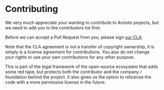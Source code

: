 # Contributing
    
We very much appreciate your wanting to contribute to Annoto projects, but we need to add you to the contributors list first.

Before we can accept a Pull Request from you, please sign [our CLA](https://docs.google.com/forms/d/e/1FAIpQLSf2jn5cqBr2_ovLOGt3ars537Tu5s6TZ013QU6IJ-MsnEYuKg/viewform).

Note that the CLA agreement is not a transfer of copyright ownership, it is simply is a license agreement for contributions. You also do not change your rights to use your own contributions for any other purpose.

This is part of the legal framework of the open-source ecosystem that adds some red tape, but protects both the contributor and the company / foundation behind the project. It also gives us the option to relicense the code with a more permissive license in the future.


